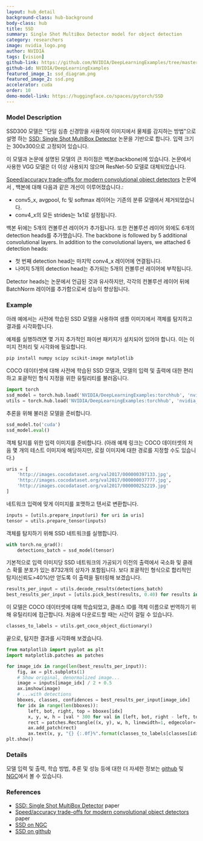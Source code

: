 ```yaml
---
layout: hub_detail
background-class: hub-background
body-class: hub
title: SSD
summary: Single Shot MultiBox Detector model for object detection
category: researchers
image: nvidia_logo.png
author: NVIDIA
tags: [vision]
github-link: https://github.com/NVIDIA/DeepLearningExamples/tree/master/PyTorch/Detection/SSD
github-id: NVIDIA/DeepLearningExamples
featured_image_1: ssd_diagram.png
featured_image_2: ssd.png
accelerator: cuda
order: 10
demo-model-link: https://huggingface.co/spaces/pytorch/SSD
---
```



### Model Description

SSD300 모델은 "단일 심층 신경망을 사용하여 이미지에서 물체를 감지하는 방법"으로 설명 하는 [SSD: Single Shot MultiBox Detector](https://arxiv.org/abs/1512.02325) 논문을 기반으로 합니다. 입력 크기는 300x300으로 고정되어 있습니다.

이 모델과 논문에 설명된 모델의 큰 차이점은 백본(backbone)에 있습니다. 논문에서 사용한 VGG 모델은 더 이상 사용되지 않으며 ResNet-50 모델로 대체되었습니다.

[Speed/accuracy trade-offs for modern convolutional object detectors](https://arxiv.org/abs/1611.10012) 논문에서 , 백본에 대해 다음과 같은 개선이 이루어졌습니다.:

*   conv5_x, avgpool, fc 및 softmax 레이어는 기존의 분류 모델에서 제거되었습니다.
*   conv4_x의 모든 strides는 1x1로 설정됩니다.

백본 뒤에는 5개의 컨볼루션 레이어가 추가됩니다. 또한 컨볼루션 레이어 외에도 6개의 detection heads를 추가했습니다.
The backbone is followed by 5 additional convolutional layers.
In addition to the convolutional layers, we attached 6 detection heads:
*   첫 번째 detection head는 마지막 conv4_x 레이어에 연결됩니다.
*   나머지 5개의 detection head는 추가되는 5개의 컨볼루션 레이어에 부착됩니다.

Detector heads는 논문에서 언급된 것과 유사하지만, 각각의 컨볼루션 레이어 뒤에 BatchNorm 레이어를 추가함으로써 성능이 향상됩니다.

### Example

아래 예에서는 사전에 학습된 SSD 모델을 사용하여 샘플 이미지에서 객체를 탐지하고 결과를 시각화합니다.

예제를 실행하려면 몇 가지 추가적인 파이썬 패키지가 설치되어 있어야 합니다. 이는 이미지 전처리 및 시각화에 필요합니다.
```bash
pip install numpy scipy scikit-image matplotlib
```

COCO 데이터셋에 대해 사전에 학습된 SSD 모델과, 모델의 입력 및 출력에 대한 편리하고 포괄적인 형식 지정을 위한 유틸리티를 불러옵니다.
```python
import torch
ssd_model = torch.hub.load('NVIDIA/DeepLearningExamples:torchhub', 'nvidia_ssd')
utils = torch.hub.load('NVIDIA/DeepLearningExamples:torchhub', 'nvidia_ssd_processing_utils')
```

추론을 위해 불러온 모델을 준비합니다.
```python
ssd_model.to('cuda')
ssd_model.eval()
```

객체 탐지를 위한 입력 이미지를 준비합니다. 
(아래 예제 링크는 COCO 데이터셋의 처음 몇 개의 테스트 이미지에 해당하지만, 로컬 이미지에 대한 경로를 지정할 수도 있습니다.)
```python
uris = [
    'http://images.cocodataset.org/val2017/000000397133.jpg',
    'http://images.cocodataset.org/val2017/000000037777.jpg',
    'http://images.cocodataset.org/val2017/000000252219.jpg'
]
```

네트워크 입력에 맞게 이미지를 포맷하고 텐서로 변환합니다.
```python
inputs = [utils.prepare_input(uri) for uri in uris]
tensor = utils.prepare_tensor(inputs)
```

객체를 탐지하기 위해 SSD 네트워크를 실행합니다.
```python
with torch.no_grad():
    detections_batch = ssd_model(tensor)
```

기본적으로 입력 이미지당 SSD 네트워크의 가공되기 이전의 출력에서 국소화 및 클래스 확률 분포가 있는 8732개의 상자가 포함됩니다. 
보다 포괄적인 형식으로 합리적인 탐지(신뢰도>40%)만 얻도록 이 출력을 필터링해 보겠습니다.
```python
results_per_input = utils.decode_results(detections_batch)
best_results_per_input = [utils.pick_best(results, 0.40) for results in results_per_input]
```

이 모델은 COCO 데이터셋에 대해 학습되었고, 클래스 ID를 객체 이름으로 번역하기 위해 유틸리티에 접근합니다.
처음에 다운로드할 때는 시간이 걸릴 수 있습니다.
```python
classes_to_labels = utils.get_coco_object_dictionary()
```

끝으로, 탐지한 결과를 시각화해 보겠습니다.
```python
from matplotlib import pyplot as plt
import matplotlib.patches as patches

for image_idx in range(len(best_results_per_input)):
    fig, ax = plt.subplots(1)
    # Show original, denormalized image...
    image = inputs[image_idx] / 2 + 0.5
    ax.imshow(image)
    # ...with detections
    bboxes, classes, confidences = best_results_per_input[image_idx]
    for idx in range(len(bboxes)):
        left, bot, right, top = bboxes[idx]
        x, y, w, h = [val * 300 for val in [left, bot, right - left, top - bot]]
        rect = patches.Rectangle((x, y), w, h, linewidth=1, edgecolor='r', facecolor='none')
        ax.add_patch(rect)
        ax.text(x, y, "{} {:.0f}%".format(classes_to_labels[classes[idx] - 1], confidences[idx]*100), bbox=dict(facecolor='white', alpha=0.5))
plt.show()
```

### Details
모델 입력 및 출력, 학습 방법, 추론 및 성능 등에 대한 더 자세한 정보는 [github](https://github.com/NVIDIA/DeepLearningExamples/tree/master/PyTorch/Detection/SSD) 및 [NGC](https://ngc.nvidia.com/catalog/resources/nvidia:ssd_for_pytorch)에서 볼 수 있습니다.

### References

 - [SSD: Single Shot MultiBox Detector](https://arxiv.org/abs/1512.02325) paper
 - [Speed/accuracy trade-offs for modern convolutional object detectors](https://arxiv.org/abs/1611.10012) paper
 - [SSD on NGC](https://ngc.nvidia.com/catalog/resources/nvidia:ssd_for_pytorch)
 - [SSD on github](https://github.com/NVIDIA/DeepLearningExamples/tree/master/PyTorch/Detection/SSD)
